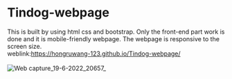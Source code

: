 # Tindog-webpage
This is built by using html css and bootstrap. Only the front-end part work is done and it is mobile-friendly webpage. The webpage is responsive to the screen size. <br>
weblink:https://hongruwang-123.github.io/Tindog-webpage/
<br>
<br>
![Web capture_19-6-2022_20657_](https://user-images.githubusercontent.com/74997670/174505506-0d0d99b5-d457-4181-940b-1223d0840e9d.jpeg)
